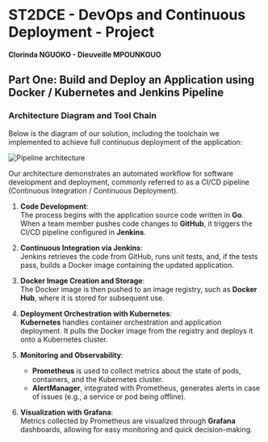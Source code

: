 # ST2DCE - DevOps and Continuous Deployment - Project  
**Clorinda NGUOKO - Dieuveille MPOUNKOUO**  

## Part One: Build and Deploy an Application using Docker / Kubernetes and Jenkins Pipeline  

### Architecture Diagram and Tool Chain  
Below is the diagram of our solution, including the toolchain we implemented to achieve full continuous deployment of the application:  

![Pipeline architecture](./image.png "Pipeline architecture")   

Our architecture demonstrates an automated workflow for software development and deployment, commonly referred to as a CI/CD pipeline (Continuous Integration / Continuous Deployment).  

1. **Code Development**:  
   The process begins with the application source code written in **Go**. When a team member pushes code changes to **GitHub**, it triggers the CI/CD pipeline configured in **Jenkins**.  

2. **Continuous Integration via Jenkins**:  
   Jenkins retrieves the code from GitHub, runs unit tests, and, if the tests pass, builds a Docker image containing the updated application.  

3. **Docker Image Creation and Storage**:  
   The Docker image is then pushed to an image registry, such as **Docker Hub**, where it is stored for subsequent use.  

4. **Deployment Orchestration with Kubernetes**:  
   **Kubernetes** handles container orchestration and application deployment. It pulls the Docker image from the registry and deploys it onto a Kubernetes cluster.  

5. **Monitoring and Observability**:  
   - **Prometheus** is used to collect metrics about the state of pods, containers, and the Kubernetes cluster.  
   - **AlertManager**, integrated with Prometheus, generates alerts in case of issues (e.g., a service or pod being offline).  

6. **Visualization with Grafana**:  
   Metrics collected by Prometheus are visualized through **Grafana** dashboards, allowing for easy monitoring and quick decision-making.    
